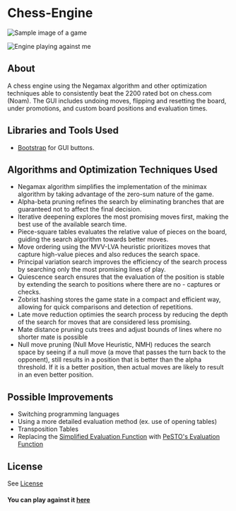 # Chess-Engine

![Sample image of a game](https://github.com/JaehyeongPark06/Chess-Engine/assets/78674944/f79930b9-761a-47ce-bce0-6b63bf880ba0)

![Engine playing against me](https://github.com/JaehyeongPark06/Chess-Engine/assets/78674944/62e7d14e-fbeb-4599-96ad-dcbb687130b9)

## About

A chess engine using the Negamax algorithm and other optimization techniques able to consistently beat the 2200 rated bot on chess.com (Noam).
The GUI includes undoing moves, flipping and resetting the board, under promotions, and custom board positions and evaluation times.

## Libraries and Tools Used

- [Bootstrap](https://getbootstrap.com/) for GUI buttons.

## Algorithms and Optimization Techniques Used

- Negamax algorithm simplifies the implementation of the minimax algorithm by taking advantage of the zero-sum nature of the game.
- Alpha-beta pruning refines the search by eliminating branches that are guaranteed not to affect the final decision.
- Iterative deepening explores the most promising moves first, making the best use of the available search time.
- Piece-square tables evaluates the relative value of pieces on the board, guiding the search algorithm towards better moves.
- Move ordering using the MVV-LVA heuristic prioritizes moves that capture high-value pieces and also reduces the search space.
- Principal variation search improves the efficiency of the search process by searching only the most promising lines of play.
- Quiescence search ensures that the evaluation of the position is stable by extending the search to positions where there are no - captures or checks.
- Zobrist hashing stores the game state in a compact and efficient way, allowing for quick comparisons and detection of repetitions.
- Late move reduction optimies the search process by reducing the depth of the search for moves that are considered less promising.
- Mate distance pruning cuts trees and adjust bounds of lines where no shorter mate is possible
- Null move pruning (Null Move Heuristic, NMH) reduces the search space by seeing if a null move (a move that passes the turn back to the opponent), still results in a position that is better than the alpha threshold. If it is a better position, then actual moves are likely to result in an even better position.

## Possible Improvements

- Switching programming languages
- Using a more detailed evaluation method (ex. use of opening tables)
- Transposition Tables
- Replacing the [Simplified Evaluation Function](https://www.chessprogramming.org/Simplified_Evaluation_Function) with [PeSTO's Evaluation Function](https://www.chessprogramming.org/PeSTO%27s_Evaluation_Function)

## License

See [License](https://github.com/JaehyeongPark06/Chess-Engine/blob/main/LICENSE)

#### You can play against it [here](https://chess.jadenpark.ca)
